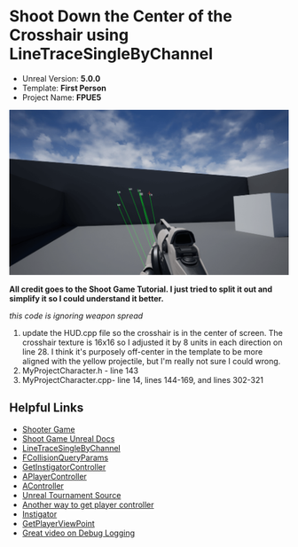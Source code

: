 # Shoot Down the Center of the Crosshair using LineTraceSingleByChannel

* Unreal Version: **5.0.0**
* Template: **First Person**
* Project Name: **FPUE5**

![Screenshot](img/screenshot-line-trace.png)

**All credit goes to the Shoot Game Tutorial. I just tried to split it out and simplify it so I could understand it better.** 

*this code is ignoring weapon spread*

1. update the HUD.cpp file so the crosshair is in the center of screen. The crosshair texture is 16x16 so I adjusted it by 8 units in each direction on line 28. I think it's purposely off-center in the template to be more aligned with the yellow projectile, but I'm really not sure I could wrong.
2. MyProjectCharacter.h - line 143
3. MyProjectCharacter.cpp- line 14, lines 144-169, and lines 302-321


## Helpful Links
* [Shooter Game](https://www.unrealengine.com/marketplace/en-US/item/fea72c38b29841e592f9ed2007a9d756)
* [Shoot Game Unreal Docs](https://docs.unrealengine.com/4.26/en-US/Resources/SampleGames/ShooterGame/)
* [LineTraceSingleByChannel](https://docs.unrealengine.com/4.26/en-US/API/Runtime/Engine/Engine/UWorld/LineTraceSingleByChannel/)
* [FCollisionQueryParams](https://docs.unrealengine.com/4.26/en-US/API/Runtime/Engine/FCollisionQueryParams/)
* [GetInstigatorController](https://docs.unrealengine.com/4.26/en-US/API/Runtime/Engine/GameFramework/AActor/GetInstigatorController/)
* [APlayerController](https://docs.unrealengine.com/4.26/en-US/API/Runtime/Engine/GameFramework/APlayerController/)
* [AController](https://docs.unrealengine.com/4.26/en-US/API/Runtime/Engine/GameFramework/AController/)
* [Unreal Tournament Source](https://github.com/EpicGames/UnrealTournament/blob/clean-master/UnrealTournament/Source/UnrealTournament/Private/UTWeapon.cpp)
* [Another way to get player controller](https://answers.unrealengine.com/questions/63322/how-to-get-the-player-controller-in-c.html)
* [Instigator](https://docs.unrealengine.com/4.26/en-US/API/Runtime/Engine/Engine/FActorSpawnParameters/Instigator/)
* [GetPlayerViewPoint](https://docs.unrealengine.com/4.26/en-US/API/Runtime/Engine/GameFramework/APlayerController/GetPlayerViewPoint/)
* [Great video on Debug Logging](https://www.tomlooman.com/unreal-engine-4-c-tutorial-effective-debug-logging/)
